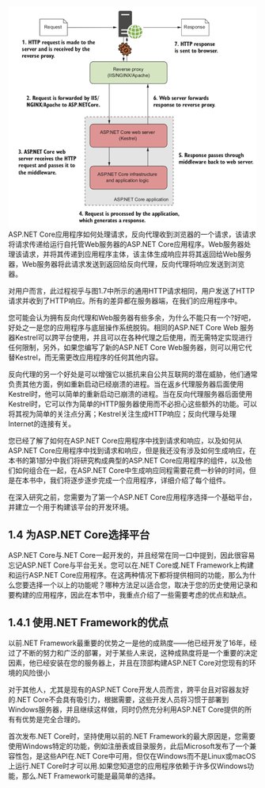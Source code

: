 ![在这里插入图片描述](/static/1.8.png)
        ASP.NET Core应用程序如何处理请求，反向代理收到浏览器的一个请求，该请求将请求传递给运行自托管Web服务器的ASP.NET Core应用程序。Web服务器处理该请求，并将其传递到应用程序主体，该主体生成响应并将其返回给Web服务器，Web服务器将此请求发送到返回给反向代理，反向代理将响应发送到浏览器。

对用户而言，此过程视乎与图1.7中所示的通用HTTP请求相同，用户发送了HTTP请求并收到了HTTP响应。所有的差异都在服务器端，在我们的应用程序中。

您可能会认为拥有反向代理和Web服务器有些多余，为什么不能只有一个?好吧，好处之一是您的应用程序与底层操作系统脱钩。相同的ASP.NET Core Web 服务器Kestrel可以跨平台使用，并且可以在各种代理之后使用，而无需特定实现进行任何限制，另外，如果您编写了新的ASP.NET Core Web服务器，则可以用它代替Kestrel，而无需更改应用程序的任何其他内容。

反向代理的另一个好处是可以增强它以抵抗来自公共互联网的潜在威胁，他们通常负责其他方面，例如重新启动已经崩溃的进程。当在返乡代理服务器后面使用Kestrel时，他可以简单的重新启动已崩溃的进程。当在反向代理服务器后面使用Kestrel时，它可以作为简单的HTTP服务器使用而不必担心这些额外的功能。可以将其视为简单的关注点分离；Kestrel关注生成HTTP响应；反向代理与处理Internet的连接有关。

您已经了解了如何在ASP.NET Core应用程序中找到请求和响应，以及如何从ASP.NET Core应用程序中找到请求和响应，但是我还没有涉及如何生成响应，在本书的第1部分中我们将研究构成典型的ASP.NET Core应用程序的组件，以及他们如何组合在一起，在ASP.NET Core中生成响应同程需要花费一秒钟的时间，但是在本书中，我们将逐步逐步完成一个应用程序，详细介绍了每个组件。

在深入研究之前，您需要为了第一个ASP.NET Core应用程序选择一个基础平台，并建立一个用于构建该平台的开发环境。


## 1.4 为ASP.NET Core选择平台

ASP.NET Core与.NET Core一起开发的，并且经常在同一口中提到，因此很容易忘记ASP.NET Core与平台无关。您可以在.NET Core或.NET Framework上构建和运行ASP.NET Core应用程序。在这两种情况下都将提供相同的功能，那么为什么您要选择一个以上的功能呢？哪种方法足以适合您，取决于您的历史使用记录和要构建的应用程序，因此在本节中，我重点介绍了一些需要考虑的优点和缺点。

## 1.4.1 使用.NET Framework的优点


以前.NET Framework最重要的优势之一是他的成熟度——他已经开发了16年，经过了不断的努力和广泛的部署，对于某些人来说，这种成熟度将是一个重要的决定因素，他已经安装在您的服务器上，并且在顶部构建ASP.NET Core对您现有的环境的风险很小

对于其他人，尤其是现有的ASP.NET Core开发人员而言，跨平台且对容器友好的.NET Core不会具有吸引力，根据需要，这些开发人员将习惯于部署到Windows服务器，并且继续这样做，同时仍然充分利用ASP.NET Core提供的所有有优势是完全合理的。

首次发布.NET Core时，坚持使用以前的.NET Framework的最大原因是，您需要使用Windows特定的功能，例如注册表或目录服务，此后Microsoft发布了一个兼容性包，是这些API在.NET Core中可用，但仅在Windows而不是Linux或macOS上运行.NET Core时才可以用.如果您知道您的应用程序依赖于许多仅Windows功能，那么.NET Framework可能是最简单的选择。
